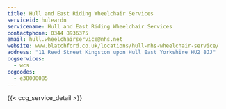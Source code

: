 ```yaml
---
title: Hull and East Riding Wheelchair Services
serviceid: huleardn
servicename: Hull and East Riding Wheelchair Services
contactphone: 0344 8936375
email: hull.wheelchairservice@nhs.net
website: www.blatchford.co.uk/locations/hull-nhs-wheelchair-service/
address: "11 Reed Street Kingston upon Hull East Yorkshire HU2 8JJ"
ccgservices:
  - wcs
ccgcodes:
  - e38000085
---
```


{{< ccg_service_detail >}}
